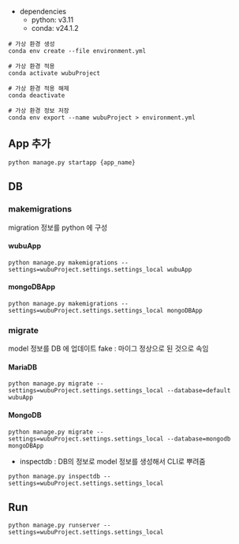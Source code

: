 - dependencies
  - python: v3.11
  - conda: v24.1.2

```shell
# 가상 환경 생성
conda env create --file environment.yml

# 가상 환경 적용
conda activate wubuProject

# 가상 환경 적용 해제
conda deactivate

# 가상 환경 정보 저장
conda env export --name wubuProject > environment.yml
```


## App 추가
```shell
python manage.py startapp {app_name}
```


## DB
### makemigrations
migration 정보를 python 에 구성

#### wubuApp
```shell
python manage.py makemigrations --settings=wubuProject.settings.settings_local wubuApp
```

#### mongoDBApp
```shell
python manage.py makemigrations --settings=wubuProject.settings.settings_local mongoDBApp
```

### migrate
model 정보를 DB 에 업데이트
fake : 마이그 정상으로 된 것으로 속임

#### MariaDB
```shell
python manage.py migrate --settings=wubuProject.settings.settings_local --database=default wubuApp
```

#### MongoDB
```shell
python manage.py migrate --settings=wubuProject.settings.settings_local --database=mongodb mongoDBApp
```
- inspectdb : DB의 정보로 model 정보를 생성해서 CLI로 뿌려줌
```shell
python manage.py inspectdb --settings=wubuProject.settings.settings_local
```

## Run
```shell
python manage.py runserver --settings=wubuProject.settings.settings_local
```
